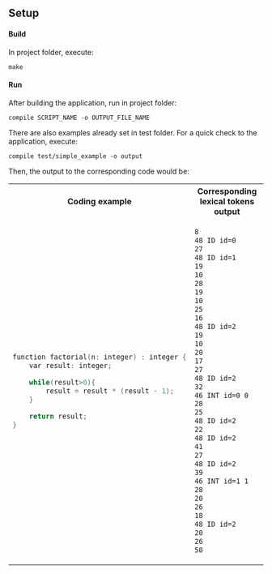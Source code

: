 ## Setup
#### Build
In project folder, execute:

`make`

#### Run
After building the application, run in project folder:

`compile SCRIPT_NAME -o OUTPUT_FILE_NAME`

There are also examples already set in test folder. For a quick check to the application, execute:

`compile test/simple_example -o output`

Then, the output to the corresponding code would be:


<table>
<tr>
<th>Coding example </th>
<th>Corresponding lexical tokens output</th>
</tr>
<tr>
<td>

```C++
function factorial(n: integer) : integer {
	var result: integer;

	while(result>0){
		result = result * (result - 1);
	}

	return result;
}
```

</td>
<td>

```txt
8 
48 ID id=0 
27 
48 ID id=1 
19 
10 
28 
19 
10 
25 
16 
48 ID id=2 
19 
10 
20 
17 
27 
48 ID id=2 
32 
46 INT id=0 0 
28 
25 
48 ID id=2 
22 
48 ID id=2 
41 
27 
48 ID id=2 
39 
46 INT id=1 1 
28 
20 
26 
18 
48 ID id=2 
20 
26 
50 
```

</td>
</tr>
</table>
